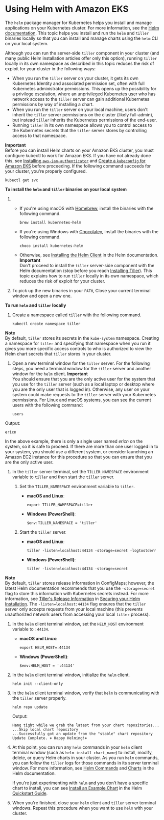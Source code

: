 # Using Helm with Amazon EKS<a name="helm"></a>

The `helm` package manager for Kubernetes helps you install and manage applications on your Kubernetes cluster\. For more information, see the [Helm documentation](https://docs.helm.sh/)\. This topic helps you install and run the `helm` and `tiller` binaries locally so that you can install and manage charts using the `helm` CLI on your local system\.

Although you can run the server\-side `tiller` component in your cluster \(and many public Helm installation articles offer only this option\), running `tiller` locally in its own namespace as described in this topic reduces the risk of exploit for your cluster in the following ways:
+ When you run the `tiller` server on your cluster, it gets its own Kubernetes Identity and associated permission set, often with full Kubernetes administrator permissions\. This opens up the possibility for a privilege escalation, where an unprivileged Kubernetes user who has network access to the `tiller` server can gain additional Kubernetes permissions by way of installing a chart\.
+ When you run the `tiller` server on your local machine, users don't inherit the `tiller` server permissions on the cluster \(likely full\-admin\), but instead `tiller` inherits the Kubernetes permissions of the end\-user\.
+ Running `tiller` in its own namespace allows you to control access to the Kubernetes secrets that the `tiller` server stores by controlling access to that namespace\.

**Important**  
Before you can install Helm charts on your Amazon EKS cluster, you must configure kubectl to work for Amazon EKS\. If you have not already done this, see [Installing `aws-iam-authenticator`](install-aws-iam-authenticator.md) and [Create a `kubeconfig` for Amazon EKS](create-kubeconfig.md) before proceeding\. If the following command succeeds for your cluster, you're properly configured\.  

```
kubectl get svc
```

**To install the `helm` and `tiller` binaries on your local system**

1. 
   + If you're using macOS with [Homebrew](https://brew.sh/), install the binaries with the following command\.

     ```
     brew install kubernetes-helm
     ```
   + If you're using Windows with [Chocolatey](https://chocolatey.org/), install the binaries with the following command\.

     ```
     choco install kubernetes-helm
     ```
   + Otherwise, see [Installing the Helm Client](https://docs.helm.sh/using_helm/#installing-the-helm-client) in the Helm documentation\.
**Important**  
Don't proceed to install the `tiller` server\-side component with the Helm documentation \(stop before you reach [Installing Tiller](https://docs.helm.sh/using_helm/#installing-tiller)\)\. This topic explains how to run `tiller` locally in its own namespace, which reduces the risk of exploit for your cluster\.

1. To pick up the new binaries in your `PATH`, Close your current terminal window and open a new one\.

**To run `helm` and `tiller` locally**

1. Create a namespace called `tiller` with the following command\.

   ```
   kubectl create namespace tiller
   ```
**Note**  
By default, `tiller` stores its secrets in the `kube-system` namespace\. Creating a namespace for `tiller` and specifying that namespace when you run it gives you more specific access controls to who is authorized to view the Helm chart secrets that `tiller` stores in your cluster\.

1. Open a new terminal window for the `tiller` server\. For the following steps, you need a terminal window for the `tiller` server and another window for the `helm` client\.
**Important**  
You should ensure that you are the only active user for the system that you use for the `tiller` server \(such as a local laptop or desktop where you are the only user that is logged in\)\. Otherwise, any user on your system could make requests to the `tiller` server with your Kubernetes permissions\. For Linux and macOS systems, you can see the current users with the following command:  

   ```
   users
   ```
Output:  

   ```
   ericn
   ```
In the above example, there is only a single user named *ericn* on the system, so it is safe to proceed\. If there are more than one user logged in to your system, you should use a different system, or consider launching an Amazon EC2 instance for this procedure so that you can ensure that you are the only active user\.

1. In the `tiller` server terminal, set the `TILLER_NAMESPACE` environment variable to `tiller` and then start the `tiller` server\.

   1. Set the `TILLER_NAMESPACE` environment variable to `tiller`\.
      + **macOS and Linux**:

        ```
        export TILLER_NAMESPACE=tiller
        ```
      + **Windows \(PowerShell\)**:

        ```
        $env:TILLER_NAMESPACE = 'tiller'
        ```

   1. Start the `tiller` server\.
      + **macOS and Linux**:

        ```
        tiller -listen=localhost:44134 -storage=secret -logtostderr
        ```
      + **Windows \(PowerShell\)**:

        ```
        tiller -listen=localhost:44134 -storage=secret
        ```
**Note**  
By default, `tiller` stores release information in ConfigMaps; however, the latest Helm documentation recommends that you use the `-storage=secret` flag to store this information with Kubernetes secrets instead\. For more information, see [Tiller's Release Information](https://helm.sh/docs/using_helm/#tiller-s-release-information) in [Securing your Helm Installation](https://helm.sh/docs/using_helm/#securing-your-helm-installation)\. The `-listen=localhost:44134` flag ensures that the `tiller` server only accepts requests from your local machine \(this prevents unauthorized network users from accessing your local `tiller` process\)\.

1. In the `helm` client terminal window, set the `HELM_HOST` environment variable to `:44134`\.
   + **macOS and Linux**:

     ```
     export HELM_HOST=:44134
     ```
   + **Windows \(PowerShell\)**:

     ```
     $env:HELM_HOST = ':44134'
     ```

1. In the `helm` client terminal window, initialize the `helm` client\.

   ```
   helm init --client-only
   ```

1. In the `helm` client terminal window, verify that `helm` is communicating with the `tiller` server properly\.

   ```
   helm repo update
   ```

   Output:

   ```
   Hang tight while we grab the latest from your chart repositories...
   ...Skip local chart repository
   ...Successfully got an update from the "stable" chart repository
   Update Complete. ⎈ Happy Helming!⎈
   ```

1. At this point, you can run any `helm` commands in your `helm` client terminal window \(such as `helm install chart_name`\) to install, modify, delete, or query Helm charts in your cluster\. As you run `helm` commands, you can follow the `tiller` logs for those commands in its server terminal window\. For more information, see [Helm Commands](https://docs.helm.sh/helm/) and [Charts](https://docs.helm.sh/developing_charts/#charts) in the Helm documentation\.

   If you're just experimenting with `helm` and you don't have a specific chart to install, you can see [Install an Example Chart](https://docs.helm.sh/using_helm/#install-an-example-chart) in the Helm [Quickstart Guide](https://docs.helm.sh/using_helm/)\.

1. When you're finished, close your `helm` client and `tiller` server terminal windows\. Repeat this procedure when you want to use `helm` with your cluster\.